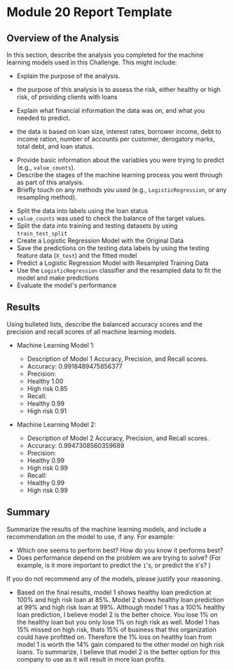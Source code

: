 # Module 20 Report Template

## Overview of the Analysis

In this section, describe the analysis you completed for the machine learning models used in this Challenge. This might include:

* Explain the purpose of the analysis.
 - the purpose of this analysis is to assess the risk, either healthy or high risk, of providing clients with loans

* Explain what financial information the data was on, and what you needed to predict.
 - the data is based on loan size, interest rates, borrower income, debt to income ration, number of accounts per customer, derogatory marks, total debt, and loan status.

* Provide basic information about the variables you were trying to predict (e.g., `value_counts`).
* Describe the stages of the machine learning process you went through as part of this analysis.
* Briefly touch on any methods you used (e.g., `LogisticRegression`, or any resampling method).
 - Split the data into labels using the loan status
 - `value_counts` was used to check the balance of the target values.
 - Split the data into training and testing datasets by using `train_test_split`
 - Create a Logistic Regression Model with the Original Data
 - Save the predictions on the testing data labels by using the testing feature data (`X_test`) and the fitted model
 - Predict a Logistic Regression Model with Resampled Training Data
 - Use the `LogisticRegression` classifier and the resampled data to fit the model and make predictions
 - Evaluate the model's performance

## Results

Using bulleted lists, describe the balanced accuracy scores and the precision and recall scores of all machine learning models.

* Machine Learning Model 1:
  * Description of Model 1 Accuracy, Precision, and Recall scores.
   - Accuracy: 0.9918489475856377
   - Precision: 
    - Healthy 1.00
    - High risk 0.85
   - Recall: 
    - Healthy 0.99
    - High risk 0.91

* Machine Learning Model 2:
  * Description of Model 2 Accuracy, Precision, and Recall scores.
  - Accuracy: 0.9947308560359689
   - Precision: 
    - Healthy 0.99
    - High risk 0.99
   - Recall: 
    - Healthy 0.99
    - High risk 0.99

## Summary

Summarize the results of the machine learning models, and include a recommendation on the model to use, if any. For example:
* Which one seems to perform best? How do you know it performs best?
* Does performance depend on the problem we are trying to solve? (For example, is it more important to predict the `1`'s, or predict the `0`'s? )

If you do not recommend any of the models, please justify your reasoning.

 - Based on the final results, model 1 shows healthy loan prediction at 100% and high risk loan at 85%. Model 2 shows healthy loan prediction at 99% and high risk loan at 99%. Although model 1 has a 100% healthy loan prediction, I believe model 2 is the better choice. You lose 1% on the healthy loan but you only lose 1% on high risk as well. Model 1 has 15% missed on high risk, thats 15% of business that this organization could have profitted on. Therefore the 1% loss on healthy loan from model 1 is worth the 14% gain compared to the other model on high risk loans. To summarize, I believe that model 2 is the better option for this company to use as it will result in more loan profits.
